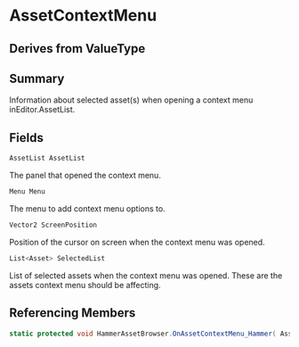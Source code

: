 # AssetContextMenu

## Derives from ValueType

## Summary

Information about selected asset(s) when opening a context menu inEditor.AssetList.
## Fields

```c#
AssetList AssetList
```
The panel that opened the context menu.
```c#
Menu Menu
```
The menu to add context menu options to.
```c#
Vector2 ScreenPosition
```
Position of the cursor on screen when the context menu was opened.
```c#
List<Asset> SelectedList
```
List of selected assets when the context menu was opened.
These are the assets context menu should be affecting.
## Referencing Members

```c#
static protected void HammerAssetBrowser.OnAssetContextMenu_Hammer( AssetContextMenu ) 
```
